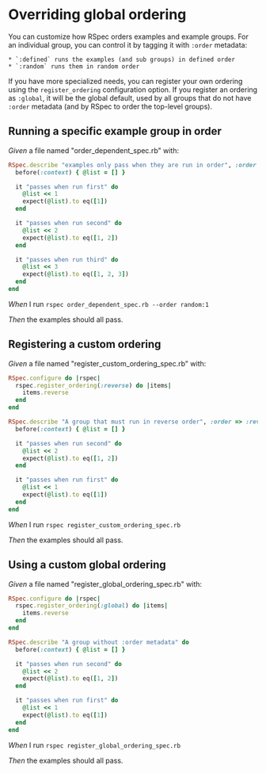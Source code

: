 # Overriding global ordering

You can customize how RSpec orders examples and example groups. For an
  individual group, you can control it by tagging it with `:order` metadata:

    * `:defined` runs the examples (and sub groups) in defined order
    * `:random` runs them in random order

  If you have more specialized needs, you can register your own ordering using
  the `register_ordering` configuration option. If you register an ordering as
  `:global`, it will be the global default, used by all groups that do not have
  `:order` metadata (and by RSpec to order the top-level groups).

## Running a specific example group in order

_Given_ a file named "order_dependent_spec.rb" with:

```ruby
RSpec.describe "examples only pass when they are run in order", :order => :defined do
  before(:context) { @list = [] }

  it "passes when run first" do
    @list << 1
    expect(@list).to eq([1])
  end

  it "passes when run second" do
    @list << 2
    expect(@list).to eq([1, 2])
  end

  it "passes when run third" do
    @list << 3
    expect(@list).to eq([1, 2, 3])
  end
end
```

_When_ I run `rspec order_dependent_spec.rb --order random:1`

_Then_ the examples should all pass.

## Registering a custom ordering

_Given_ a file named "register_custom_ordering_spec.rb" with:

```ruby
RSpec.configure do |rspec|
  rspec.register_ordering(:reverse) do |items|
    items.reverse
  end
end

RSpec.describe "A group that must run in reverse order", :order => :reverse do
  before(:context) { @list = [] }

  it "passes when run second" do
    @list << 2
    expect(@list).to eq([1, 2])
  end

  it "passes when run first" do
    @list << 1
    expect(@list).to eq([1])
  end
end
```

_When_ I run `rspec register_custom_ordering_spec.rb`

_Then_ the examples should all pass.

## Using a custom global ordering

_Given_ a file named "register_global_ordering_spec.rb" with:

```ruby
RSpec.configure do |rspec|
  rspec.register_ordering(:global) do |items|
    items.reverse
  end
end

RSpec.describe "A group without :order metadata" do
  before(:context) { @list = [] }

  it "passes when run second" do
    @list << 2
    expect(@list).to eq([1, 2])
  end

  it "passes when run first" do
    @list << 1
    expect(@list).to eq([1])
  end
end
```

_When_ I run `rspec register_global_ordering_spec.rb`

_Then_ the examples should all pass.
